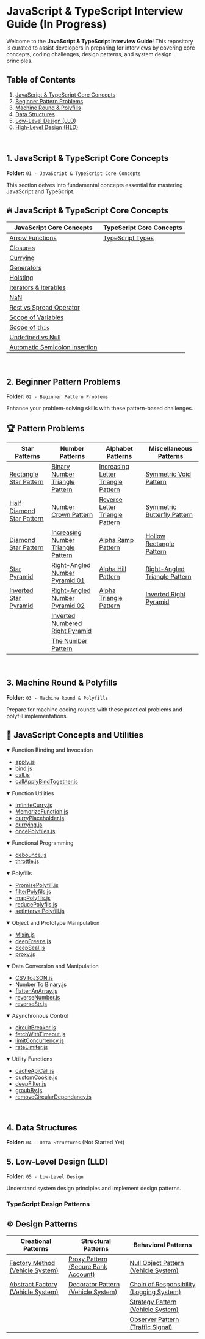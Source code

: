 # JavaScript & TypeScript Interview Guide (In Progress)

Welcome to the **JavaScript & TypeScript Interview Guide**! This repository is curated to assist developers in preparing for interviews by covering core concepts, coding challenges, design patterns, and system design principles.

## Table of Contents

1. [JavaScript & TypeScript Core Concepts](#1-javascript--typescript-core-concepts)
2. [Beginner Pattern Problems](#2-beginner-pattern-problems)
3. [Machine Round & Polyfills](#3-machine-round--polyfills)
4. [Data Structures](#4-data-structures)
5. [Low-Level Design (LLD)](#5-low-level-design-lld)
6. [High-Level Design (HLD)](#6-high-level-design-hld)

<br>


## 1. JavaScript & TypeScript Core Concepts

**Folder:** `01 - JavaScript & TypeScript Core Concepts`

This section delves into fundamental concepts essential for mastering JavaScript and TypeScript.

## 🔥 JavaScript & TypeScript Core Concepts

| **JavaScript Core Concepts** | **TypeScript Core Concepts** |
| ---------------------------- | ---------------------------- |
| [Arrow Functions](01%20-%20JavaScript%20&%20TypeScript%20Core%20Concepts/JavaScript/arrow.md) | [TypeScript Types](01%20-%20JavaScript%20&%20TypeScript%20Core%20Concepts/TypeScript/types.md) |
| [Closures](01%20-%20JavaScript%20&%20TypeScript%20Core%20Concepts/JavaScript/closures.md) | |
| [Currying](01%20-%20JavaScript%20&%20TypeScript%20Core%20Concepts/JavaScript/currying.md) | |
| [Generators](01%20-%20JavaScript%20&%20TypeScript%20Core%20Concepts/JavaScript/generator.md) | |
| [Hoisting](01%20-%20JavaScript%20&%20TypeScript%20Core%20Concepts/JavaScript/hoisting.md) | |
| [Iterators & Iterables](01%20-%20JavaScript%20&%20TypeScript%20Core%20Concepts/JavaScript/Iterators-and-Iterables.md) | |
| [NaN](01%20-%20JavaScript%20&%20TypeScript%20Core%20Concepts/JavaScript/NaN.md) | |
| [Rest vs Spread Operator](01%20-%20JavaScript%20&%20TypeScript%20Core%20Concepts/JavaScript/rest-vs-spread.md) | |
| [Scope of Variables](01%20-%20JavaScript%20&%20TypeScript%20Core%20Concepts/JavaScript/scope-of-variables.md) | |
| [Scope of `this`](01%20-%20JavaScript%20&%20TypeScript%20Core%20Concepts/JavaScript/scope-of-this.md) | |
| [Undefined vs Null](01%20-%20JavaScript%20&%20TypeScript%20Core%20Concepts/JavaScript/undefined-vs-null.md) | |
| [Automatic Semicolon Insertion](01%20-%20JavaScript%20&%20TypeScript%20Core%20Concepts/JavaScript/asi.md) | |


<br>

## 2. Beginner Pattern Problems

**Folder:** `02 - Beginner Pattern Problems`

Enhance your problem-solving skills with these pattern-based challenges.

## 🏆 Pattern Problems

| **Star Patterns** | **Number Patterns** | **Alphabet Patterns** | **Miscellaneous Patterns** |
| ----------------- | ------------------- | --------------------- | ------------------------- |
| [Rectangle Star Pattern](./02%20-%20Beginner%20Pattern-Problems/Pattern-1%20Reactangle-Star-Pattern.js) | [Binary Number Triangle Pattern](./02%20-%20Beginner%20Pattern-Problems/Pattern-11%20Binary-Number-Triangle-Pattern.js) | [Increasing Letter Triangle Pattern](./02%20-%20Beginner%20Pattern-Problems/Pattern-14%20Increasing-Letter-Triangle-Pattern.js) | [Symmetric Void Pattern](./02%20-%20Beginner%20Pattern-Problems/Pattern-19%20Symmetric-Void-Pattern.js) |
| [Half Diamond Star Pattern](./02%20-%20Beginner%20Pattern-Problems/Pattern-10%20Half-Diamond-Star-Pattern.js) | [Number Crown Pattern](./02%20-%20Beginner%20Pattern-Problems/Pattern-12%20Number-Crown-Pattern.js) | [Reverse Letter Triangle Pattern](./02%20-%20Beginner%20Pattern-Problems/Pattern-15%20Reverse-Letter-Triangle-Pattern.js) | [Symmetric Butterfly Pattern](./02%20-%20Beginner%20Pattern-Problems/Pattern-20%20Symmetric-Butterfly-Pattern.js) |
| [Diamond Star Pattern](./02%20-%20Beginner%20Pattern-Problems/Pattern-9%20Diamond-Star-Pattern.js) | [Increasing Number Triangle Pattern](./02%20-%20Beginner%20Pattern-Problems/Pattern-13%20Increasing-Number-Triangle-Pattern.js) | [Alpha Ramp Pattern](./02%20-%20Beginner%20Pattern-Problems/Pattern-16%20Alpha-Ramp-Pattern.js) | [Hollow Rectangle Pattern](./02%20-%20Beginner%20Pattern-Problems/Pattern-21%20Hollow-Rectangle-Pattern.js) |
| [Star Pyramid](./02%20-%20Beginner%20Pattern-Problems/Pattern-7%20Star-Pyramid.js) | [Right-Angled Number Pyramid 01](./02%20-%20Beginner%20Pattern-Problems/Pattern-3%20Right-Angled-Number-Pyramid-01.js) | [Alpha Hill Pattern](./02%20-%20Beginner%20Pattern-Problems/Pattern-17%20Alpha-Hill-Pattern.js) | [Right-Angled Triangle Pattern](./02%20-%20Beginner%20Pattern-Problems/Pattern-2%20Right-Angled-Triangle-Pattern.js) |
| [Inverted Star Pyramid](./02%20-%20Beginner%20Pattern-Problems/Pattern-8%20Inverted-Star-Pyramid.js) | [Right-Angled Number Pyramid 02](./02%20-%20Beginner%20Pattern-Problems/Pattern-4%20Right-Angled-Number-Pyramid-02.js) | [Alpha Triangle Pattern](./02%20-%20Beginner%20Pattern-Problems/Pattern-18%20Alpha-Triangle-Pattern.js) | [Inverted Right Pyramid](./02%20-%20Beginner%20Pattern-Problems/Pattern-5%20Inverted-Right-Pyramid.js) |
|                   | [Inverted Numbered Right Pyramid](./02%20-%20Beginner%20Pattern-Problems/Pattern-6%20Inverted-Numbered-Right-Pyramid.js) | | |
|                   | [The Number Pattern](./02%20-%20Beginner%20Pattern-Problems/Pattern-22%20The-Number-Pattern.js) | | |

<br>

## 3. Machine Round & Polyfills

**Folder:** `03 - Machine Round & Polyfills`

Prepare for machine coding rounds with these practical problems and polyfill implementations.

## 🚀 JavaScript Concepts and Utilities

<details open>
  <summary>Function Binding and Invocation</summary>

  - [apply.js](./03%20-%20Machine%20Round%20&%20polyfills/apply.js)
  - [bind.js](./03%20-%20Machine%20Round%20&%20polyfills/bind.js)
  - [call.js](./03%20-%20Machine%20Round%20&%20polyfills/call.js)
  - [callApplyBindTogether.js](./03%20-%20Machine%20Round%20&%20polyfills/callApplyBindTogether.js)
</details>

<details open>
  <summary>Function Utilities</summary>

  - [InfiniteCurry.js](./03%20-%20Machine%20Round%20&%20polyfills/InfiniteCurry.js)
  - [MemorizeFunction.js](./03%20-%20Machine%20Round%20&%20polyfills/MemorizeFunction.js)
  - [curryPlaceholder.js](./03%20-%20Machine%20Round%20&%20polyfills/curryPlaceholder.js)
  - [currying.js](./03%20-%20Machine%20Round%20&%20polyfills/currying.js)
  - [oncePolyfiles.js](./03%20-%20Machine%20Round%20&%20polyfills/oncePolyfiles.js)
</details>


<details open>
  <summary>Functional Programming</summary>

  - [debounce.js](./03%20-%20Machine%20Round%20&%20polyfills/debounce.js)
  - [throttle.js](./03%20-%20Machine%20Round%20&%20polyfills/throttle.js)
</details>


<details open>
  <summary>Polyfills</summary>

  - [PromisePolyfill.js](./03%20-%20Machine%20Round%20&%20polyfills/PromisePolyfill.js)
  - [filterPolyfils.js](./03%20-%20Machine%20Round%20&%20polyfills/filterPolyfils.js)
  - [mapPolyfils.js](./03%20-%20Machine%20Round%20&%20polyfills/mapPolyfils.js)
  - [reducePolyfils.js](./03%20-%20Machine%20Round%20&%20polyfills/reducePolyfils.js)
  - [setIntervalPolyfill.js](./03%20-%20Machine%20Round%20&%20polyfills/setIntervalPolyfill.js)
</details>

<details open>
  <summary>Object and Prototype Manipulation</summary>

  - [Mixin.js](./03%20-%20Machine%20Round%20&%20polyfills/Mixin.js)
  - [deepFreeze.js](./03%20-%20Machine%20Round%20&%20polyfills/deepFreeze.js)
  - [deepSeal.js](./03%20-%20Machine%20Round%20&%20polyfills/deepSeal.js)
  - [proxy.js](./03%20-%20Machine%20Round%20&%20polyfills/proxy.js)
</details>


<details open>
  <summary>Data Conversion and Manipulation</summary>

  - [CSVToJSON.js](./03%20-%20Machine%20Round%20&%20polyfills/CSVToJSON.js)
  - [Number To Binary.js](./03%20-%20Machine%20Round%20&%20polyfills/Number%20To%20Binary.js)
  - [flattenAnArray.js](./03%20-%20Machine%20Round%20&%20polyfills/flattenAnArray.js)
  - [reverseNumber.js](./03%20-%20Machine%20Round%20&%20polyfills/reverseNumber.js)
  - [reverseStr.js](./03%20-%20Machine%20Round%20&%20polyfills/reverseStr.js)
</details>


<details open>
  <summary>Asynchronous Control</summary>

  - [circuitBreaker.js](./03%20-%20Machine%20Round%20&%20polyfills/circuitBreaker.js)
  - [fetchWithTimeout.js](./03%20-%20Machine%20Round%20&%20polyfills/fetchWithTimeout.js)
  - [limitConcurrency.js](./03%20-%20Machine%20Round%20&%20polyfills/limitConcurrency.js)
  - [rateLimiter.js](./03%20-%20Machine%20Round%20&%20polyfills/rateLimiter.js)
</details>


<details open>
  <summary>Utility Functions</summary>

  - [cacheApiCall.js](./03%20-%20Machine%20Round%20&%20polyfills/cacheApiCall.js)
  - [customCookie.js](./03%20-%20Machine%20Round%20&%20polyfills/customCookie.js)
  - [deepFilter.js](./03%20-%20Machine%20Round%20&%20polyfills/deepFilter.js)
  - [groubBy.js](./03%20-%20Machine%20Round%20&%20polyfills/groubBy.js)
  - [removeCircularDependancy.js](./03%20-%20Machine%20Round%20&%20polyfills/removeCircularDependancy.js)
</details>
<br>

## 4. Data Structures

**Folder:** `04 - Data Structures` (Not Started Yet)

## 5. Low-Level Design (LLD)

**Folder:** `05 - Low-Level Design`

Understand system design principles and implement design patterns.

### TypeScript Design Patterns

## ⚙️ Design Patterns

| **Creational Patterns** | **Structural Patterns** | **Behavioral Patterns** |
| ----------------------- | ---------------------- | ----------------------- |
| [Factory Method (Vehicle System)](./05%20-%20Low%20Level%20Design/03%20-%20TypeScript%20Design%20Pattern/Creational%20Design%20Patterns/Factory%20Method/Vehicle%20System/README.md) | [Proxy Pattern (Secure Bank Account)](./05%20-%20Low%20Level%20Design/03%20-%20TypeScript%20Design%20Pattern/Structural%20Design%20Patterns/Proxy/Secure%20Bank%20Account/README.md) | [Null Object Pattern (Vehicle System)](./05%20-%20Low%20Level%20Design/03%20-%20TypeScript%20Design%20Pattern/Behavioral%20Design%20Patterns/Null%20Object%20Pattern/Vehicle%20System/README.md) |
| [Abstract Factory (Vehicle System)](./05%20-%20Low%20Level%20Design/03%20-%20TypeScript%20Design%20Pattern/Creational%20Design%20Patterns/Abstract%20Factory/Vehicle%20System/README.md) | [Decorator Pattern (Vehicle System)](./05%20-%20Low%20Level%20Design/03%20-%20TypeScript%20Design%20Pattern/Structural%20Design%20Patterns/Decorator/Vehicle%20System/README.md) | [Chain of Responsibility (Logging System)](./05%20-%20Low%20Level%20Design/03%20-%20TypeScript%20Design%20Pattern/Behavioral%20Design%20Patterns/Chain%20of%20Responsibility/%20Logging%20System/README.md) |
|                         |                        | [Strategy Pattern (Vehicle System)](./05%20-%20Low%20Level%20Design/03%20-%20TypeScript%20Design%20Pattern/Behavioral%20Design%20Patterns/Strategy%20Pattern/Vehicle%20System/Vehicle%20System%20With%20Strategy%20Pattern/README.md) |
|                         |                        | [Observer Pattern (Traffic Signal)](./05%20-%20Low%20Level%20Design/03%20-%20TypeScript%20Design%20Pattern/Behavioral%20Design%20Patterns/Observer%20Pattern/Traffic%20Signal/README.md) | 
